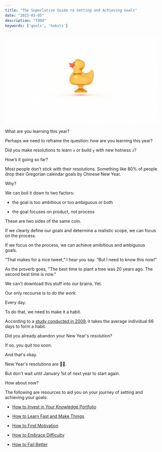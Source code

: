 ```yaml
---
title: "The Superlative Guide to Setting and Achieving Goals"
date: "2023-03-05"
description: "TODO"
keywords: ['goals', 'habits']
---
```



![](./jarednielsen-goals.png)


What are you learning this year?

Perhaps we need to reframe the question: _how_ are you learning this year?

Did you make resolutions to learn `x` or build `y` with new hotness `z`?

How’s it going so far?

Most people don’t stick with their resolutions. Something like 80% of people drop their Gregorian calendar goals by Chinese New Year.

Why?

We can boil it down to two factors:

* the goal is too ambitious or too ambiguous or both

* the goal focuses on product, not process

These are two sides of the same coin.

If we clearly define our goals and determine a realistic scope, we can focus on the process.

If we focus on the process, we can achieve amibitious and ambiguous goals.

“That makes for a nice tweet,” I hear you say. “But I need to know this now!”

As the proverb goes, "The best time to plant a tree was 20 years ago. The second best time is now." 

We can't download this stuff into our brains. Yet. 

Our only recourse is to _do the work_. 

Every day. 

To do that, we need to make it a habit. 

According to a [study conducted in 2009](https://onlinelibrary.wiley.com/doi/abs/10.1002/ejsp.674), it takes the average individual 66 days to form a habit. 

Did you already abandon your New Year's resolution? 

If so, you quit too soon.

And that's okay. 

New Year's resolutions are 🐎💩.

But don't wait until January 1st of next year to start again. 

How about now? 

The following are resources to aid you on your journey of setting and achieving your goals: 

* [How to Invest in Your Knowledge Portfolio](https://jarednielsen.com/invest-knowledge-portfolio/)

* [How to Learn Fast and Make Things](https://jarednielsen.com/learn-fast-make-things/)

* [How to Find Motivation](https://jarednielsen.com/motivation-learn-new-skills/)

* [How to Embrace Difficulty](https://jarednielsen.com/embrace-difficulty/)

* [How to Fail Better](https://jarednielsen.com/fail-better/)
